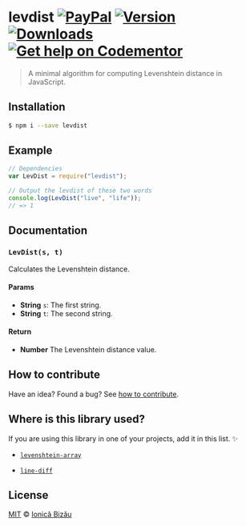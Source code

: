 # levdist [![PayPal](https://img.shields.io/badge/%24-paypal-f39c12.svg)][paypal-donations] [![Version](https://img.shields.io/npm/v/levdist.svg)](https://www.npmjs.com/package/levdist) [![Downloads](https://img.shields.io/npm/dt/levdist.svg)](https://www.npmjs.com/package/levdist) [![Get help on Codementor](https://cdn.codementor.io/badges/get_help_github.svg)](https://www.codementor.io/johnnyb?utm_source=github&utm_medium=button&utm_term=johnnyb&utm_campaign=github)

> A minimal algorithm for computing Levenshtein distance in JavaScript.

## Installation

```sh
$ npm i --save levdist
```

## Example

```js
// Dependencies
var LevDist = require("levdist");

// Output the levdist of these two words
console.log(LevDist("live", "life"));
// => 1
```

## Documentation

### `LevDist(s, t)`
Calculates the Levenshtein distance.

#### Params
- **String** `s`: The first string.
- **String** `t`: The second string.

#### Return
- **Number** The Levenshtein distance value.

## How to contribute
Have an idea? Found a bug? See [how to contribute][contributing].

## Where is this library used?
If you are using this library in one of your projects, add it in this list. :sparkles:

 - [`levenshtein-array`](https://github.com/IonicaBizau/node-levenshtein-array)

 - [`line-diff`](https://github.com/IonicaBizau/node-line-diff)

## License

[MIT][license] © [Ionică Bizău][website]

[paypal-donations]: https://www.paypal.com/cgi-bin/webscr?cmd=_s-xclick&hosted_button_id=RVXDDLKKLQRJW
[donate-now]: http://i.imgur.com/6cMbHOC.png

[license]: http://showalicense.com/?fullname=Ionic%C4%83%20Biz%C4%83u%20%3Cbizauionica%40gmail.com%3E%20(http%3A%2F%2Fionicabizau.net)&year=2014#license-mit
[website]: http://ionicabizau.net
[contributing]: /CONTRIBUTING.md
[docs]: /DOCUMENTATION.md